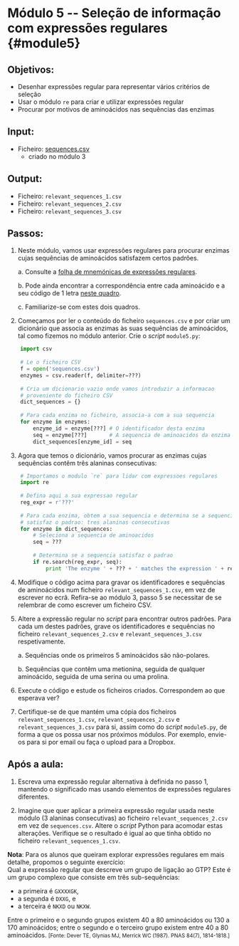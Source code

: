 # Módulo 5 -- Seleção de informação com expressões regulares {#module5}

## Objetivos:
- Desenhar expressões regular para representar vários critérios de seleção
- Usar o módulo `re` para criar e utilizar expressões regular
- Procurar por motivos de aminoácidos nas sequências das enzimas

## Input:
- Ficheiro: [sequences.csv](files/sequences.csv)
    - criado no módulo 3

## Output:
- Ficheiro: `relevant_sequences_1.csv`
- Ficheiro: `relevant_sequences_2.csv`
- Ficheiro: `relevant_sequences_3.csv`

## Passos:

1. Neste módulo, vamos usar expressões regulares para procurar enzimas cujas sequências de aminoácidos satisfazem certos padrões.
    
    a. Consulte a [folha de mnemónicas de expressões regulares](http://www.cheat-sheets.org/saved-copy/regular_expressions_cheat_sheet.png).
    
    b. Pode ainda encontrar a correspondência entre cada aminoácido e a seu código de 1 letra [neste quadro](http://bio100.class.uic.edu/lectures/aminoacids01.jpg).
    
    c. Familiarize-se com estes dois quadros.

2. Começamos por ler o conteúdo do ficheiro `sequences.csv` e por criar um dicionário que associa as enzimas às suas sequências de aminoácidos, tal como fizemos no módulo anterior.
Crie o _script_ `module5.py`:
```python
    import csv
    
    # Le o ficheiro CSV
    f = open('sequences.csv')
    enzymes = csv.reader(f, delimiter=???)
    
    # Cria um dicionario vazio onde vamos introduzir a informacao
    # proveniente do ficheiro CSV
    dict_sequences = {}
    
    # Para cada enzima no ficheiro, associa-a com a sua sequencia
    for enzyme in enzymes:
        enzyme_id = enzyme[???] # O identificador desta enzima
        seq = enzyme[???]       # A sequencia de aminoacidos da enzima
        dict_sequences[enzyme_id] = seq
```

3. Agora que temos o dicionário, vamos procurar as enzimas cujas sequências contêm três alaninas consecutivas:
```python
    # Importamos o modulo `re` para lidar com expressoes regulares
    import re
    
    # Defina aqui a sua expressao regular
    reg_expr = r'???'
    
    # Para cada enzima, obtem a sua sequencia e determina se a sequencia
    # satisfaz o padrao: tres alaninas consecutivas
    for enzyme in dict_sequences:
        # Seleciona a sequencia de aminoacidos
        seq = ???
        
        # Determina se a sequencia satisfaz o padrao
        if re.search(reg_expr, seq):
            print 'The enzyme ' + ??? + ' matches the expression ' + reg_expr
```

4. Modifique o código acima para gravar os identificadores e sequências de aminoácidos num ficheiro `relevant_sequences_1.csv`, em vez de escrever no ecrã.
Refira-se ao módulo 3, passo 5 se necessitar de se relembrar de como escrever um ficheiro CSV.

5. Altere a expressão regular no _script_ para encontrar outros padrões.
Para cada um destes padrões, grave os identificadores e sequências no ficheiro `relevant_sequences_2.csv` e `relevant_sequences_3.csv` respetivamente.
    
    a. Sequências onde os primeiros 5 aminoácidos são não-polares.
    
    b. Sequências que contêm uma metionina, seguida de qualquer aminoácido, seguida de uma serina ou uma prolina.

6. Execute o código e estude os ficheiros criados.
Correspondem ao que esperava ver?

7. Certifique-se de que mantém uma cópia dos ficheiros `relevant_sequences_1.csv`, `relevant_sequences_2.csv` e `relevant_sequences_3.csv` para si, assim como do _script_ `module5.py`, de forma a que os possa usar nos próximos módulos.
Por exemplo, envie-os para si por email ou faça o upload para a Dropbox.

## Após a aula:

1. Escreva uma expressão regular alternativa à definida no passo 1, mantendo o significado mas usando elementos de expressões regulares diferentes.

2. Imagine que quer aplicar a primeira expressão regular usada neste módulo (3 alaninas consecutivas) ao ficheiro `relevant_sequences_2.csv` em vez de `sequences.csv`.
Altere o _script_ Python para acomodar estas alterações.
Verifique se o resultado é igual ao que tinha obtido no ficheiro `relevant_sequences_1.csv`.

**Nota**: Para os alunos que queiram explorar expressões regulares em mais detalhe, propomos o seguinte exercício:<br>
Qual a expressão regular que descreve um grupo de ligação ao GTP?
Este é um grupo complexo que consiste em três sub-sequências:

- a primeira é `GXXXXGK`,
- a segunda é `DXXG`, e
- a terceira é `NKXD` ou `NKXW`.

Entre o primeiro e o segundo grupos existem 40 a 80 aminoácidos ou 130 a 170 aminoácidos; entre o segundo e o terceiro grupo existem entre 40 a 80 aminoácidos.
<small>[Fonte: Dever TE, Glynias MJ, Merrick WC (1987). PNAS 84(7), 1814-1818.]</small>
